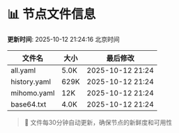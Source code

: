 # 📊 节点文件信息

**更新时间**: 2025-10-12 21:24:16 北京时间

| 文件名 | 大小 | 最后修改 |
|--------|------|----------|
| all.yaml | 5.0K | 2025-10-12 21:24 |
| history.yaml | 629K | 2025-10-12 21:24 |
| mihomo.yaml | 12K | 2025-10-12 21:24 |
| base64.txt | 4.0K | 2025-10-12 21:24 |

> 🔄 文件每30分钟自动更新，确保节点的新鲜度和可用性
